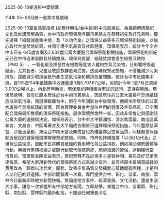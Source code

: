 
2025-08-18樂透彩中獎號碼

                                
114年 05~06月統一發票中獎號碼
                             
2025-08-19空氣品質指標
                              (記者林明佑/台中報導)中元節將屆，為兼顧傳統祭祀文化及維護環境品質，台中市政府環保局呼籲市民朋友在祭拜祖先及好兄弟時，優先選擇「紙錢減量集中燒」及「以功代金」之環保公益等多元環保祭祀措施，以誠心取代大量焚燒紙錢，共同守護空氣品質及社區健康。環保局表示，統計今年全台中市已有 645處宮廟及2,632處公寓大廈配合環保祭祀相關措施，環保祭祀的新紀元已在中市逐漸發酵且持續擴展。環保局提醒，紙錢焚燒會產生細懸浮微粒（PM2.5） 、一氧化碳及揮發性有機物等危害人體的空氣污染物，且影響呼吸道健康，尤其長者、兒童及敏感族群更易受害。透過環保祭祀措施，不僅能減少污染排放，還能減少燃燒金紙所產生空氣污染和碳排放量問題。統計台中市紙錢集中燒，自105至114年紙錢集中收運量達3萬6,707.67公噸，另統計今年 1至7月已突破3,000公噸以上，再創歷年新高，環保祭祀持續獲得市民的認同、支持與響應。環保局說明，曾有位原本居住於台中的市民朋友，因其居住的公寓大廈長年焚燒紙錢造成空氣污染，而選擇搬離台中，但在今年回到台中後發現，他原本所居住的公寓大廈長年焚燒紙錢的習慣，因為管理委員會考量住戶們的健康及空氣品質，已全面配合環保局所推廣的環保祭祀措施，居住環境然煥然一新，因此非常肯定與感謝該公寓大廈的選擇與決定。環保局表示，台中市大甲鎮瀾宮、清水紫雲巖、南屯區萬和宮、文昌宮、中區萬春宮及太平福成宮廟皆已選擇環保祭祀措施，今年豐原慈濟宮、沙鹿玉皇殿、東區台中南天宮及樂成宮也為維護鄰近空氣品質，同樣願意保護鄰近居民的健康而選擇環保祭祀措施。同時，市府也持續推廣「以(米)功代金」之環保公益理念，鼓勵市民將購買紙錢的費用轉化為公益捐款，例如捐助弱勢團體等行動，用善行累積福德之實際行動取代傳統祭祀、燃燒紙錢的習俗，達到降低空 污目的。環保局長陳宏益表示，祭祀拜拜不在於燒多才是對神明、祖先及好兄弟表達敬意，希望大家用新時代的環保祭祀方式來減少空污，並可將原本要購買紙錢的費用改為「超商以功代金」服務，改善空氣品質又發揮愛心幫助弱勢團體，才是利人又利己的好選擇。中部新聞報導一次看，專門提供台中、彰化、苗栗、南投、雲林今日最新即時地方新聞快報。無論是地方事件、經濟發展、文化活動，還是生活大小事，讓您一次掌握所有中部地方新聞。立即點擊，掌握台中市、苗栗縣、彰化縣、南投縣、雲林縣的最新動態，不錯過任何重要消息
